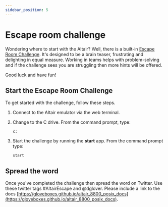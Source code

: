 ```yaml
---
sidebar_position: 5
---
```


# Escape room challenge

Wondering where to start with the Altair? Well, there is a built-in [Escape Room Challenge](https://en.wikipedia.org/wiki/Escape_room). It's designed to be a brain teaser, frustrating and delighting in equal measure. Working in teams helps with problem-solving and if the challenge sees you are struggling then more hints will be offered.

Good luck and have fun!

## Start the Escape Room Challenge

To get started with the challenge, follow these steps.

1. Connect to the Altair emulator via the web terminal.
1. Change to the C drive. From the command prompt, type:

    ```cpm
    c:
    ```

1. Start the challenge by running the **start** app. From the command prompt type:

    ```cpm
    start
    ```

## Spread the word

Once you've completed the challenge then spread the word on Twitter. Use these twitter tags #AltairEscape and @dglover. Please include a link to the docs [https://gloveboxes.github.io/altair_8800_posix_docs](https://gloveboxes.github.io/altair_8800_posix_docs).
